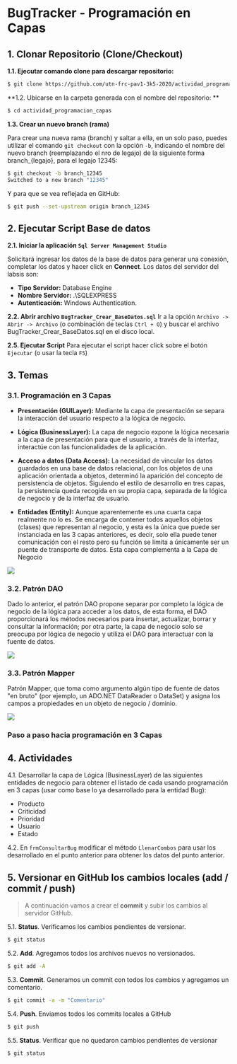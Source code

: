 # BugTracker - Programación en Capas


## 1. Clonar Repositorio (Clone/Checkout)

**1.1. Ejecutar comando clone para descargar repositorio:** 
```sh
$ git clone https://github.com/utn-frc-pav1-3k5-2020/actividad_programacion_capas.git
```
**1.2. Ubicarse en la carpeta generada con el nombre del repositorio: **

```sh
$ cd actividad_programacion_capas
```

**1.3. Crear un nuevo branch (rama)**

Para crear una nueva rama (branch) y saltar a ella, en un solo paso, puedes utilizar el comando  `git checkout`  con la opción  `-b`, indicando el nombre del nuevo branch (reemplazando el nro de legajo) de la siguiente forma branch_{legajo}, para el legajo 12345:

```sh
$ git checkout -b branch_12345 
Switched to a new branch "12345"
```
Y para que se vea reflejada en GitHub:
```sh
$ git push --set-upstream origin branch_12345
```

## 2. Ejecutar Script Base de datos
**2.1. Iniciar la aplicación `Sql Server Management Studio`**

Solicitará ingresar los datos de la base de datos para generar una conexión, completar los datos y hacer click en **Connect**. Los datos del servidor del labsis son:

 - **Tipo Servidor:** Database Engine
 - **Nombre Servidor:** .\SQLEXPRESS
 - **Autenticación:** Windows Authentication.
 
 
 **2.2. Abrir archivo `BugTracker_Crear_BaseDatos.sql`**
 Ir a la opción `Archivo -> Abrir -> Archivo` (o combinación de teclas `Ctrl + O`) y buscar el archivo BugTracker_Crear_BaseDatos.sql en el disco local.
  

**2.5. Ejecutar Script** 
Para ejecutar el script hacer click sobre el botón `Ejecutar` (o usar la tecla `F5`)


## 3. Temas



### 3.1. Programación en 3 Capas 

- **Presentación (GUILayer):** Mediante la capa de presentación se separa la interacción del usuario respecto a la lógica de negocio.
- **Lógica (BusinessLayer):** La capa de negocio expone la lógica necesaria a la capa de presentación para que el usuario, a través de la interfaz, interactúe con las funcionalidades de la aplicación.
- **Acceso a datos (Data Access):**  La necesidad de vincular los datos guardados en una base de datos relacional, con los objetos de una aplicación orientada a objetos, determinó la aparición del concepto de persistencia de objetos. Siguiendo el estilo de desarrollo en tres capas, la persistencia queda recogida en su propia capa, separada de la lógica de negocio y de la interfaz de usuario.

- **Entidades (Entity):** Aunque aparentemente es una cuarta capa realmente no lo es. Se encarga de contener todos aquellos objetos (clases) que representan al negocio, y esta es la única que puede ser instanciada en las 3 capas anteriores, es decir, solo ella puede tener comunicación con el resto pero su función se limita a únicamente ser un puente de transporte de datos. Esta capa complementa a la Capa de Negocio

**![](https://lh5.googleusercontent.com/o76z7uQg0dRkDHxpMdMwBfyJOb6fftiCzMah3wk5X94-oiaYaROi1ohtM_mEuWXW_87Jo9Qp3aCJR213Y4jMcN6SlPXc2dlQYDBVPmfwkE0_wAJaAljLUjTecL49Jzli40jmfV1V)**

### 3.2. Patrón DAO

Dado lo anterior, el patrón DAO propone separar por completo la lógica de negocio de la lógica para acceder a los datos, de esta forma, el DAO proporcionará los métodos necesarios para insertar, actualizar, borrar y consultar la información; por otra parte, la capa de negocio solo se preocupa por lógica de negocio y utiliza el DAO para interactuar con la fuente de datos.

**![](https://jossjack.files.wordpress.com/2014/06/dao.jpg)**

### 3.3. Patrón Mapper

Patrón Mapper, que toma como argumento algún tipo de fuente de datos "en bruto" (por ejemplo, un ADO.NET DataReader o DataSet) y asigna los campos a propiedades en un objeto de negocio / dominio.

**![](https://martinfowler.com/eaaCatalog/databaseMapperSketch.gif)**

###  Paso a paso hacia programación en 3 Capas

## 4. Actividades
4.1. Desarrollar la capa de Lógica (BusinessLayer) de las siguientes entidades de negocio para obtener el listado de cada usando programación en 3 capas (usar como base lo ya desarrollado para la entidad Bug):
* Producto
* Criticidad
* Prioridad
* Usuario
* Estado

4.2. En `frmConsultarBug` modificar el método `LlenarCombos` para usar los desarrollado en el punto anterior para obtener los datos del punto anterior.

## 5. Versionar en GitHub los cambios locales (add / commit / push)

> A continuación vamos a crear el **commit** y subir los cambios al servidor GitHub.

5.1. **Status**. Verificamos los cambios pendientes de versionar.

```sh
$ git status
```

5.2. **Add**. Agregamos todos los archivos nuevos no versionados.

```sh
$ git add -A
```

5.3. **Commit**. Generamos un commit con todos los cambios y agregamos un comentario.

```sh
$ git commit -a -m "Comentario"
```

5.4. **Push**. Enviamos todos los commits locales a GitHub

```sh
$ git push
```

5.5. **Status**. Verificar que no quedaron cambios pendientes de versionar

```sh
$ git status
```
